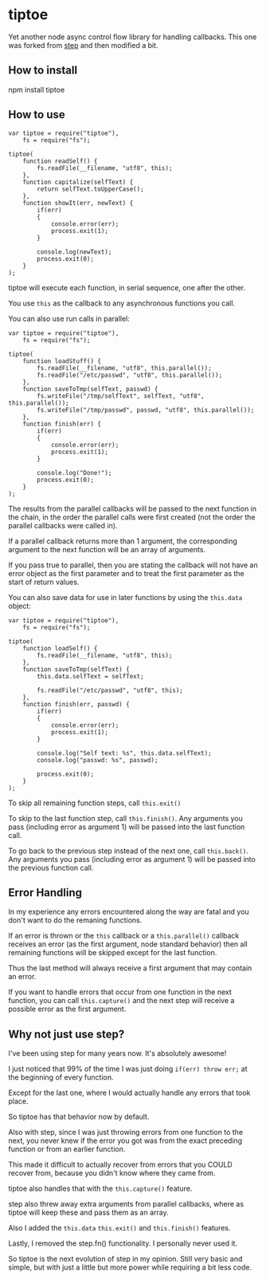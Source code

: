 # tiptoe

Yet another node async control flow library for handling callbacks. This one was forked from <a href="https://github.com/creationix/step">step</a> and then modified a bit.

## How to install

npm install tiptoe

## How to use

	var tiptoe = require("tiptoe"),
		fs = require("fs");

	tiptoe(
		function readSelf() {
			fs.readFile(__filename, "utf8", this);
		},
		function capitalize(selfText) {
			return selfText.toUpperCase();
		},
		function showIt(err, newText) {
			if(err)
			{
				console.error(err);
				process.exit(1);
			}

			console.log(newText);
			process.exit(0);
		}
	);

tiptoe will execute each function, in serial sequence, one after the other.

You use `this` as the callback to any asynchronous functions you call.

You can also use run calls in parallel:

	var tiptoe = require("tiptoe"),
		fs = require("fs");

	tiptoe(
		function loadStuff() {
			fs.readFile(__filename, "utf8", this.parallel());
			fs.readFile("/etc/passwd", "utf8", this.parallel());
		},
		function saveToTmp(selfText, passwd) {
			fs.writeFile("/tmp/selfText", selfText, "utf8", this.parallel());
			fs.writeFile("/tmp/passwd", passwd, "utf8", this.parallel());
		},
		function finish(err) {
			if(err)
			{
				console.error(err);
				process.exit(1);
			}

			console.log("Done!");
			process.exit(0);
		}
	);

The results from the parallel callbacks will be passed to the next function in the chain, in the order the parallel calls were first created (not the order the parallel callbacks were called in).

If a parallel callback returns more than 1 argument, the corresponding argument to the next function will be an array of arguments.

If you pass true to parallel, then you are stating the callback will not have an error object as the first parameter and to treat the first parameter as the start of return values.

You can also save data for use in later functions by using the `this.data` object:

	var tiptoe = require("tiptoe"),
		fs = require("fs");

	tiptoe(
		function loadSelf() {
			fs.readFile(__filename, "utf8", this);
		},
		function saveToTmp(selfText) {
			this.data.selfText = selfText;

			fs.readFile("/etc/passwd", "utf8", this);
		},
		function finish(err, passwd) {
			if(err)
			{
				console.error(err);
				process.exit(1);
			}

			console.log("Self text: %s", this.data.selfText);
			console.log("passwd: %s", passwd);

			process.exit(0);
		}
	);

To skip all remaining function steps, call `this.exit()`

To skip to the last function step, call `this.finish()`. Any arguments you pass (including error as argument 1) will be passed into the last function call.

To go back to the previous step instead of the next one, call `this.back()`. Any arguments you pass (including error as argument 1) will be passed into the previous function call.

## Error Handling

In my experience any errors encountered along the way are fatal and you don't want to do the remaning functions.

If an error is thrown or the `this` callback or a `this.parallel()` callback receives an error (as the first argument, node standard behavior) then all remaining functions will be skipped except for the last function.

Thus the last method will always receive a first argument that may contain an error.

If you want to handle errors that occur from one function in the next function, you can call `this.capture()` and the next step will receive a possible error as the first argument.

## Why not just use step?

I've been using step for many years now. It's absolutely awesome!

I just noticed that 99% of the time I was just doing `if(err) throw err;` at the beginning of every function.

Except for the last one, where I would actually handle any errors that took place.

So tiptoe has that behavior now by default.

Also with step, since I was just throwing errors from one function to the next, you never knew if the error you got was from the exact preceding function or from an earlier function.

This made it difficult to actually recover from errors that you COULD recover from, because you didn't know where they came from.

tiptoe also handles that with the `this.capture()` feature.

step also threw away extra arguments from parallel callbacks, where as tiptoe will keep these and pass them as an array.

Also I added the `this.data` `this.exit()` and `this.finish()` features.

Lastly, I removed the step.fn() functionality. I personally never used it.

So tiptoe is the next evolution of step in my opinion. Still very basic and simple, but with just a little but more power while requiring a bit less code.
